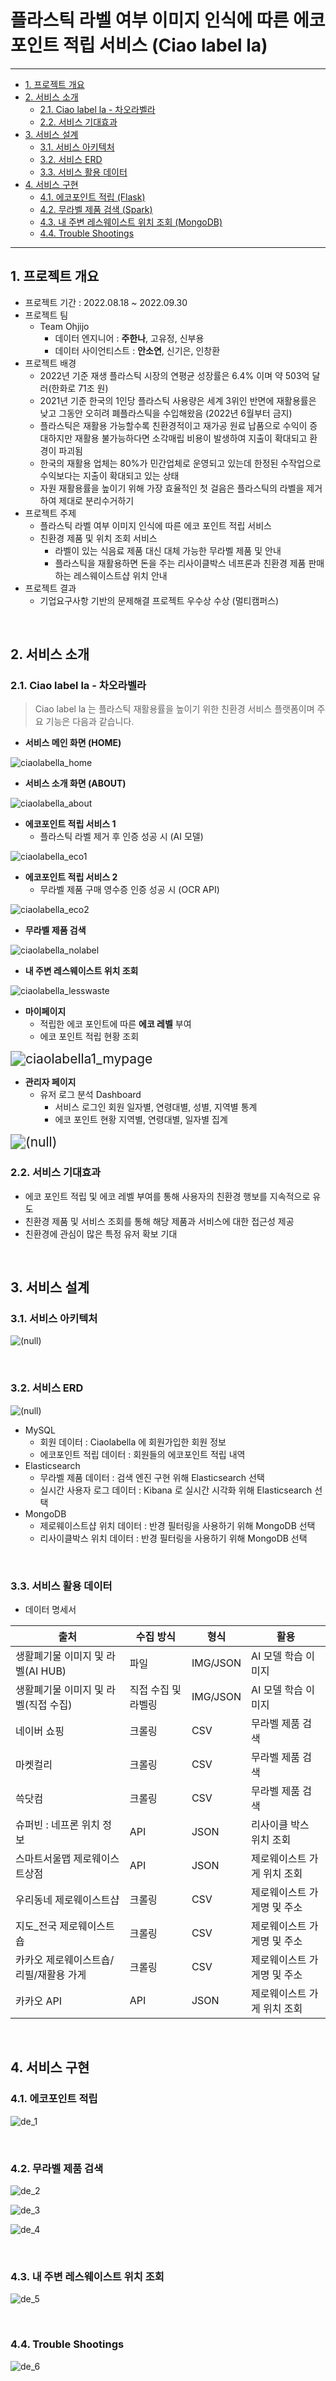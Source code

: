 # 플라스틱 라벨 여부 이미지 인식에 따른 에코 포인트 적립 서비스 (Ciao label la)

---

- [1. 프로젝트 개요](#1-프로젝트-개요)
- [2. 서비스 소개](#2-서비스-소개)
  * [2.1. Ciao label la - 차오라벨라](#21-ciao-label-la---차오라벨라)
  * [2.2. 서비스 기대효과](#22-서비스-기대효과)
- [3. 서비스 설계](#3-서비스-설계)
  * [3.1. 서비스 아키텍처](#31-서비스-아키텍처)
  * [3.2. 서비스 ERD](#32-서비스-erd)
  * [3.3. 서비스 활용 데이터](#33-서비스-활용-데이터)
- [4. 서비스 구현](#4-서비스-구현)
  * [4.1. 에코포인트 적립 (Flask)](#41-에코포인트-적립)
  * [4.2. 무라벨 제품 검색 (Spark)](#42-무라벨-제품-검색)
  * [4.3. 내 주변 레스웨이스트 위치 조회 (MongoDB)](#43-내-주변-레스웨이스트-위치-조회)
  * [4.4. Trouble Shootings](#44-trouble-shootings)
---

## 1. 프로젝트 개요

- 프로젝트 기간 : 2022.08.18 ~ 2022.09.30
- 프로젝트 팀
  - Team Ohjijo
    - 데이터 엔지니어 : **주한나**, 고유정, 신부용
    - 데이터 사이언티스트 : **안소연**, 신기은, 인창환
- 프로젝트 배경
  - 2022년 기준 재생 플라스틱 시장의 연평균 성장률은 6.4% 이며 약 503억 달러(한화로 71조 원)
  - 2021년 기준 한국의 1인당 플라스틱 사용량은 세계 3위인 반면에 재활용률은 낮고 그동안 오히려 폐플라스틱을 수입해왔음 (2022년 6월부터 금지)
  - 플라스틱은 재활용 가능할수록 친환경적이고 재가공 원료 납품으로 수익이 증대하지만 재활용 불가능하다면 소각매립 비용이 발생하여 지출이 확대되고 환경이 파괴됨
  - 한국의 재활용 업체는 80%가 민간업체로 운영되고 있는데 한정된 수작업으로 수익보다는 지출이 확대되고 있는 상태
  - 자원 재활용률을 높이기 위해 가장 효율적인 첫 걸음은 플라스틱의 라벨을 제거하여 제대로 분리수거하기
- 프로젝트 주제
  - 플라스틱 라벨 여부 이미지 인식에 따른 에코 포인트 적립 서비스
  - 친환경 제품 및 위치 조회 서비스
    - 라벨이 있는 식음료 제품 대신 대체 가능한 무라벨 제품 및  안내
    - 플라스틱을 재활용하면 돈을 주는 리사이클박스 네프론과 친환경 제품 판매하는 레스웨이스트샵 위치 안내
- 프로젝트 결과
  - 기업요구사항 기반의 문제해결 프로젝트 우수상  수상 (멀티캠퍼스)

<br>

## 2. 서비스 소개

### 2.1. Ciao label la - 차오라벨라

> Ciao label la 는 플라스틱 재활용률을 높이기 위한 친환경 서비스 플랫폼이며 주요 기능은 다음과 같습니다.

- **서비스 메인 화면 (HOME)**

![ciaolabella_home](README.assets/ciaolabella_home.png)

- **서비스 소개 화면 (ABOUT)**

![ciaolabella_about](README.assets/ciaolabella_about.png)

- **에코포인트 적립 서비스 1** 
  - 플라스틱 라벨 제거 후 인증 성공 시 (AI 모델)

![ciaolabella_eco1](README.assets/ciaolabella_eco1.png)

- **에코포인트 적립 서비스 2**
  - 무라벨 제품 구매 영수증 인증 성공 시 (OCR API)

![ciaolabella_eco2](README.assets/ciaolabella_eco2.png)

- **무라벨 제품 검색**

![ciaolabella_nolabel](README.assets/ciaolabella_nolabel.png)

- **내 주변 레스웨이스트 위치 조회**

![ciaolabella_lesswaste](README.assets/ciaolabella_lesswaste.png)

- **마이페이지**
  - 적립한 에코 포인트에 따른 **에코 레벨** 부여
  - 에코 포인트 적립 현황 조회

<img src="README.assets/ciaolabella1_mypage.jpg" alt="ciaolabella1_mypage" style="zoom:150%;" />

- **관리자 페이지**
  - 유저 로그 분석 Dashboard
    - 서비스 로그인 회원 일자별, 연령대별, 성별, 지역별 통계
    - 에코 포인트 현황 지역별, 연령대별, 일자별 집계

<img src="README.assets/DRWC6D8.png" alt="(null)" style="zoom:150%;" />      

### 2.2. 서비스 기대효과

- 에코 포인트 적립 및 에코 레벨 부여를 통해 사용자의 친환경 행보를 지속적으로 유도
- 친환경 제품 및 서비스 조회를 통해 해당 제품과 서비스에 대한 접근성 제공
- 친환경에 관심이 많은 특정 유저 확보 기대

<br>

## 3. 서비스 설계

### 3.1. 서비스 아키텍처

![(null)](README.assets/cif00001.png)  

<br>

### 3.2. 서비스 ERD

![(null)](README.assets/cif00001-16738377492682.png)  

- MySQL
  - 회원 데이터 : Ciaolabella 에 회원가입한 회원 정보
  - 에코포인트 적립 데이터 : 회원들의 에코포인트 적립 내역
- Elasticsearch
  - 무라벨 제품 데이터 : 검색 엔진 구현 위해 Elasticsearch 선택
  - 실시간 사용자 로그 데이터 : Kibana 로 실시간 시각화 위해 Elasticsearch 선택
- MongoDB
  - 제로웨이스트샵 위치 데이터 : 반경 필터링을 사용하기 위해 MongoDB 선택
  - 리사이클박스 위치 데이터 : 반경 필터링을 사용하기 위해 MongoDB 선택

<br>

### 3.3. 서비스 활용 데이터

- 데이터 명세서

| 출처                                   | 수집 방식           | 형식     | 활용                        |
| -------------------------------------- | ------------------- | -------- | --------------------------- |
| 생활폐기물 이미지 및 라벨(AI HUB)      | 파일                | IMG/JSON | AI 모델 학습 이미지         |
| 생활폐기물 이미지 및 라벨(직접 수집)   | 직접 수집 및 라벨링 | IMG/JSON | AI 모델 학습 이미지         |
| 네이버 쇼핑                            | 크롤링              | CSV      | 무라벨 제품 검색            |
| 마켓컬리                               | 크롤링              | CSV      | 무라벨 제품 검색            |
| 쓱닷컴                                 | 크롤링              | CSV      | 무라벨 제품 검색            |
| 슈퍼빈 : 네프론 위치 정보              | API                 | JSON     | 리사이클 박스 위치 조회     |
| 스마트서울맵 제로웨이스트상점          | API                 | JSON     | 제로웨이스트 가게 위치 조회 |
| 우리동네 제로웨이스트샵                | 크롤링              | CSV      | 제로웨이스트 가게명 및 주소 |
| 지도_전국 제로웨이스트숍               | 크롤링              | CSV      | 제로웨이스트 가게명 및 주소 |
| 카카오 제로웨이스트숍/리필/재활용 가게 | 크롤링              | CSV      | 제로웨이스트 가게명 및 주소 |
| 카카오 API                             | API                 | JSON     | 제로웨이스트 가게 위치 조회 |

<br>

## 4. 서비스 구현

### 4.1. 에코포인트 적립

![de_1](README.assets/de_1.png)

<br>

### 4.2. 무라벨 제품 검색

![de_2](README.assets/de_2.png)

![de_3](README.assets/de_3.png)

![de_4](README.assets/de_4.png)

<br>

### 4.3. 내 주변 레스웨이스트 위치 조회

![de_5](README.assets/de_5.png)

<br>

### 4.4. Trouble Shootings

![de_6](README.assets/de_6.png)
